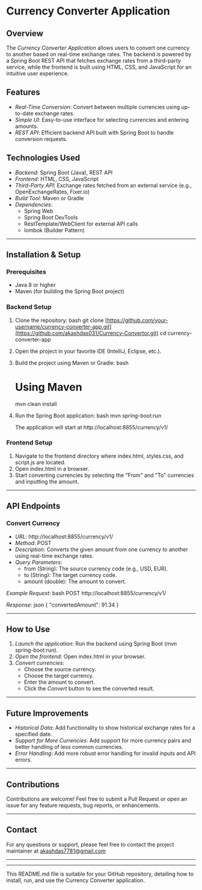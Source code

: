 # Currency Converter Application

## Overview
The *Currency Converter Application* allows users to convert one currency to another based on real-time exchange rates. The backend is powered by a Spring Boot REST API that fetches exchange rates from a third-party service, while the frontend is built using HTML, CSS, and JavaScript for an intuitive user experience.

## Features
- *Real-Time Conversion*: Convert between multiple currencies using up-to-date exchange rates.
- *Simple UI*: Easy-to-use interface for selecting currencies and entering amounts.
- *REST API*: Efficient backend API built with Spring Boot to handle conversion requests.
  
## Technologies Used
- *Backend*: Spring Boot (Java), REST API
- *Frontend*: HTML, CSS, JavaScript
- *Third-Party API*: Exchange rates fetched from an external service (e.g., OpenExchangeRates, Fixer.io)
- *Build Tool*: Maven or Gradle
- *Dependencies*:
  - Spring Web
  - Spring Boot DevTools
  - RestTemplate/WebClient for external API calls
  - lombok (Builder Pattern)

---

## Installation & Setup

### Prerequisites
- Java 8 or higher
- Maven  (for building the Spring Boot project)

### Backend Setup
1. Clone the repository:
    bash
    git clone [https://github.com/your-username/currency-converter-app.git](https://github.com/akashdas031/Currency-Convertor.git)
    cd currency-converter-app
    
2. Open the project in your favorite IDE (IntelliJ, Eclipse, etc.).

    
3. Build the project using Maven or Gradle:
    bash
    # Using Maven
    mvn clean install
    
   
5. Run the Spring Boot application:
    bash
    mvn spring-boot:run
    
    The application will start at http://localhost:8855/currency/v1/

### Frontend Setup
1. Navigate to the frontend directory where index.html, styles.css, and script.js are located.
2. Open index.html in a browser.
3. Start converting currencies by selecting the "From" and "To" currencies and inputting the amount.

---

## API Endpoints

### Convert Currency
- *URL*: http://localhost:8855/currency/v1/
- *Method*: POST
- *Description*: Converts the given amount from one currency to another using real-time exchange rates.
- *Query Parameters*:
  - from (String): The source currency code (e.g., USD, EUR).
  - to (String): The target currency code.
  - amount (double): The amount to convert.
  
*Example Request*:
bash
POST http://localhost:8855/currency/v1/


*Response*:
json
{
    "convertedAmount": 91.34
}


---


## How to Use

1. *Launch the application*: Run the backend using Spring Boot (mvn spring-boot:run).
2. *Open the frontend*: Open index.html in your browser.
3. *Convert currencies*:
   - Choose the source currency.
   - Choose the target currency.
   - Enter the amount to convert.
   - Click the *Convert* button to see the converted result.

---

## Future Improvements
- *Historical Data*: Add functionality to show historical exchange rates for a specified date.
- *Support for More Currencies*: Add support for more currency pairs and better handling of less common currencies.
- *Error Handling*: Add more robust error handling for invalid inputs and API errors.

---



## Contributions
Contributions are welcome! Feel free to submit a Pull Request or open an issue for any feature requests, bug reports, or enhancements.

---

## Contact
For any questions or support, please feel free to contact the project maintainer at akashdas7781@gmail.com

---


---

This README.md file is suitable for your GitHub repository, detailing how to install, run, and use the Currency Converter application.
